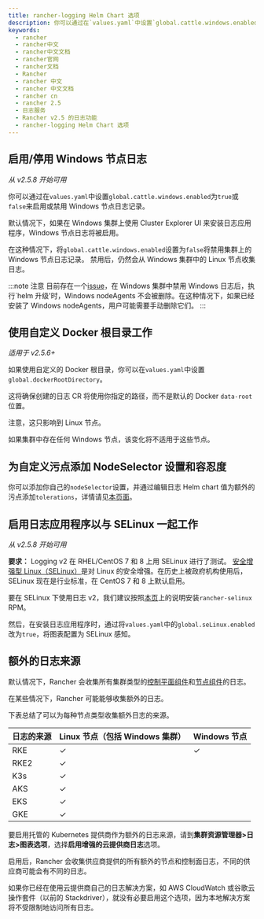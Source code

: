 ```yaml
---
title: rancher-logging Helm Chart 选项
description: 你可以通过在`values.yaml`中设置`global.cattle.windows.enabled`为`true`或`false`来启用或禁用 Windows 节点日志记录。
keywords:
  - rancher
  - rancher中文
  - rancher中文文档
  - rancher官网
  - rancher文档
  - Rancher
  - rancher 中文
  - rancher 中文文档
  - rancher cn
  - rancher 2.5
  - 日志服务
  - Rancher v2.5 的日志功能
  - rancher-logging Helm Chart 选项
---
```


## 启用/停用 Windows 节点日志

_从 v2.5.8 开始可用_

你可以通过在`values.yaml`中设置`global.cattle.windows.enabled`为`true`或`false`来启用或禁用 Windows 节点日志记录。

默认情况下，如果在 Windows 集群上使用 Cluster Explorer UI 来安装日志应用程序，Windows 节点日志将被启用。

在这种情况下，将`global.cattle.windows.enabled`设置为`false`将禁用集群上的 Windows 节点日志记录。
禁用后，仍然会从 Windows 集群中的 Linux 节点收集日志。

:::note 注意
目前存在一个[issue](https://github.com/rancher/rancher/issues/32325)，在 Windows 集群中禁用 Windows 日志后，执行`helm 升级'时，Windows nodeAgents 不会被删除。在这种情况下，如果已经安装了 Windows nodeAgents，用户可能需要手动删除它们。
:::

## 使用自定义 Docker 根目录工作

_适用于 v2.5.6+_

如果使用自定义的 Docker 根目录，你可以在`values.yaml`中设置`global.dockerRootDirectory`。

这将确保创建的日志 CR 将使用你指定的路径，而不是默认的 Docker `data-root`位置。

注意，这只影响到 Linux 节点。

如果集群中存在任何 Windows 节点，该变化将不适用于这些节点。

## 为自定义污点添加 NodeSelector 设置和容忍度

你可以添加你自己的`nodeSelector`设置，并通过编辑日志 Helm chart 值为额外的污点添加`tolerations`，详情请见[本页面](/docs/rancher2.5/logging/taints-tolerations/_index)。

## 启用日志应用程序以与 SELinux 一起工作

_从 v2.5.8 开始可用_

**要求：** Logging v2 在 RHEL/CentOS 7 和 8 上用 SELinux 进行了测试。
[安全增强型 Linux（SELinux）](https://en.wikipedia.org/wiki/Security-Enhanced_Linux)是对 Linux 的安全增强。在历史上被政府机构使用后，SELinux 现在是行业标准，在 CentOS 7 和 8 上默认启用。

要在 SELinux 下使用日志 v2，我们建议按照[本页](/docs/rancher2.5/security/selinux/_index)上的说明安装`rancher-selinux` RPM。

然后，在安装日志应用程序时，通过将`values.yaml`中的`global.seLinux.enabled`改为`true`，将图表配置为 SELinux 感知。

## 额外的日志来源

默认情况下，Rancher 会收集所有集群类型的[控制平面组件](https://kubernetes.io/docs/concepts/overview/components/#control-plane-components)和[节点组件](https://kubernetes.io/docs/concepts/overview/components/#node-components)的日志。

在某些情况下，Rancher 可能能够收集额外的日志。

下表总结了可以为每种节点类型收集额外日志的来源。

| 日志的来源 | Linux 节点（包括 Windows 集群） | Windows 节点 |
| :--------- | :------------------------------ | :----------- |
| RKE        | ✓                               | ✓            |
| RKE2       | ✓                               |              |
| K3s        | ✓                               |              |
| AKS        | ✓                               |              |
| EKS        | ✓                               |              |
| GKE        | ✓                               |              |

要启用托管的 Kubernetes 提供商作为额外的日志来源，请到**集群资源管理器>日志>图表选项**，选择**启用增强的云提供商日志**选项。

启用后，Rancher 会收集供应商提供的所有额外的节点和控制面日志，不同的供应商可能会有不同的日志。

如果你已经在使用云提供商自己的日志解决方案，如 AWS CloudWatch 或谷歌云操作套件（以前的 Stackdriver），就没有必要启用这个选项，因为本地解决方案将不受限制地访问所有日志。

